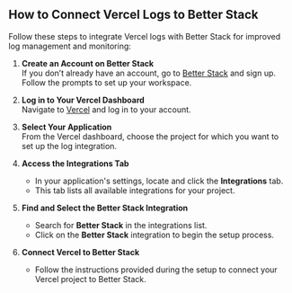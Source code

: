 ## How to Connect Vercel Logs to Better Stack

Follow these steps to integrate Vercel logs with Better Stack for improved log management and monitoring:

1. **Create an Account on Better Stack**  
   If you don’t already have an account, go to [Better Stack](https://betterstack.com) and sign up. Follow the prompts to set up your workspace.

2. **Log in to Your Vercel Dashboard**  
   Navigate to [Vercel](https://vercel.com) and log in to your account.

3. **Select Your Application**  
   From the Vercel dashboard, choose the project for which you want to set up the log integration.

4. **Access the Integrations Tab**
    - In your application's settings, locate and click the **Integrations** tab.
    - This tab lists all available integrations for your project.

5. **Find and Select the Better Stack Integration**
    - Search for **Better Stack** in the integrations list.
    - Click on the **Better Stack** integration to begin the setup process.

6. **Connect Vercel to Better Stack**
    - Follow the instructions provided during the setup to connect your Vercel project to Better Stack.
